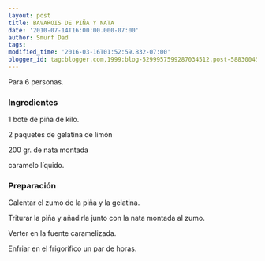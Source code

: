 ```yaml
---
layout: post
title: BAVAROIS DE PIÑA Y NATA
date: '2010-07-14T16:00:00.000-07:00'
author: Smurf Dad
tags: 
modified_time: '2016-03-16T01:52:59.832-07:00'
blogger_id: tag:blogger.com,1999:blog-5299957599287034512.post-5883004568170614166
---
```


Para 6 personas.

<h3>Ingredientes</h3>

1 bote de piña de kilo.

2 paquetes de gelatina de limón

200 gr. de nata montada

caramelo líquido.

<h3>Preparación</h3>

Calentar el zumo de la piña y la gelatina.

Triturar la piña y añadirla junto con la nata montada al zumo.

Verter en la fuente caramelizada.

Enfriar en el frigorífico un par de horas.

